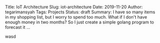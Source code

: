Title: IoT Architecture
Slug: iot-architecture
Date: 2019-11-20
Author: tegarimansyah
Tags: Projects
Status: draft
Summary: I have so many items in my shopping list, but I worry to spend too much. What if I don't have enough money in two months? So I just create a simple golang program to forecast it ...

wasd